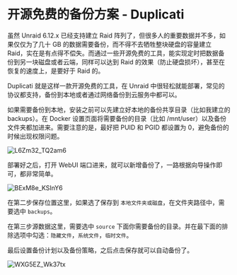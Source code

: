 # 开源免费的备份方案 - Duplicati

虽然 Unraid 6.12.x 已经支持建立 Raid 阵列了，但很多人的重要数据并不多，如果仅仅为了几十 GB 的数据需要备份，而不得不去牺牲整块硬盘的容量建立 Raid，实在是有点得不偿失。而通过一些开源免费的工具，能实现定时把数据备份到另一块磁盘或者云端，同样可以达到 Raid 的效果（防止硬盘损坏），甚至在恢复的速度上，是要好于 Raid 的。

Duplicati 就是这样一款开源免费的工具，在 Unraid 中很轻松就能部署，常见的协议都支持，备份到本地或者通过网络备份到云服务中都可以。

如果需要备份到本地，安装之前可以先建立好本地的备份共享目录（比如我建立的 backups）。在 Docker 设置页面将需要备份的目录（比如 /mnt/user）以及备份文件夹都加进来。需要注意的是，最好把 PUID 和 PGID 都设置为 0，避免备份的时候出现权限问题。

![L6Zm32_TQ2am6](https://slark-blog.s3.bitiful.net/L6Zm32_TQ2am6.png)

部署好之后，打开 WebUI 端口进来，就可以新增备份了，一路根据向导操作即可，都非常简单。

![BExM8e_KSInY6](https://slark-blog.s3.bitiful.net/BExM8e_KSInY6.png)

在第二步保存位置这里，如果选了保存到 `本地文件夹或磁盘`，在文件夹路径中，需要选中 `backups`。

在第三步源数据这里，需要选中 `source` 下面你需要备份的目录。并在最下面的排除选项中勾选：`隐藏文件`，`系统文件`，`临时文件`。

最后设置备份计划以及备份策略，之后点击保存就可以自动备份了。

![WXG5EZ_Wk37tx](https://slark-blog.s3.bitiful.net/WXG5EZ_Wk37tx.png)

